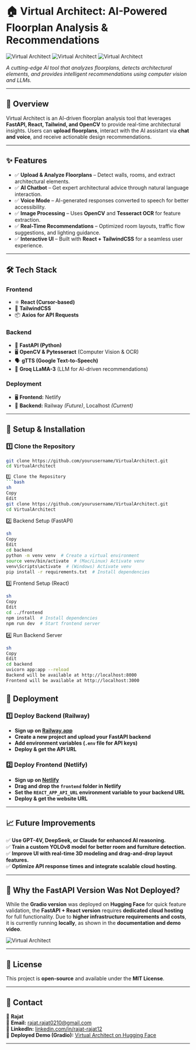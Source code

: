 # 🏠 Virtual Architect: AI-Powered Floorplan Analysis & Recommendations

![Virtual Architect](https://github.com/rajatrajat0210/Virtual-ArchitectAI/blob/main/Prototype1a.png?raw=true)
![Virtual Architect](https://github.com/rajatrajat0210/Virtual-ArchitectAI/blob/main/Prototype1b.png?raw=true) 
![Virtual Architect](https://github.com/rajatrajat0210/Virtual-ArchitectAI/blob/main/Prototype1c.png?raw=true) 

_A cutting-edge AI tool that analyzes floorplans, detects architectural elements, and provides intelligent recommendations using computer vision and LLMs._

---

## 🚀 Overview
Virtual Architect is an AI-driven floorplan analysis tool that leverages **FastAPI, React, Tailwind, and OpenCV** to provide real-time architectural insights. Users can **upload floorplans**, interact with the AI assistant via **chat and voice**, and receive actionable design recommendations.

---

## ✨ Features
- ✅ **Upload & Analyze Floorplans** – Detect walls, rooms, and extract architectural elements.  
- ✅ **AI Chatbot** – Get expert architectural advice through natural language interaction.  
- ✅ **Voice Mode** – AI-generated responses converted to speech for better accessibility.  
- ✅ **Image Processing** – Uses **OpenCV** and **Tesseract OCR** for feature extraction.  
- ✅ **Real-Time Recommendations** – Optimized room layouts, traffic flow suggestions, and lighting guidance.  
- ✅ **Interactive UI** – Built with **React + TailwindCSS** for a seamless user experience.  

---

## 🛠 Tech Stack
### **Frontend**
- ⚛️ **React (Cursor-based)**
- 🎨 **TailwindCSS**
- 📦 **Axios for API Requests**
  
### **Backend**
- 🚀 **FastAPI (Python)**
- 🖥️ **OpenCV & Pytesseract** (Computer Vision & OCR)
- 🗣 **gTTS (Google Text-to-Speech)**
- 🧠 **Groq LLaMA-3** (LLM for AI-driven recommendations)
  
### **Deployment**
- 🖥 **Frontend:** Netlify  
- 🔗 **Backend:** Railway _(Future)_, Localhost _(Current)_

---

## 🔧 Setup & Installation
### **1️⃣ Clone the Repository**
```sh
git clone https://github.com/yourusername/VirtualArchitect.git
cd VirtualArchitect

1️⃣ Clone the Repository
```bash
sh
Copy
Edit
git clone https://github.com/yourusername/VirtualArchitect.git
cd VirtualArchitect
```
2️⃣ Backend Setup (FastAPI)
```bash
sh
Copy
Edit
cd backend
python -m venv venv  # Create a virtual environment
source venv/bin/activate  # (Mac/Linux) Activate venv
venv\Scripts\activate  # (Windows) Activate venv
pip install -r requirements.txt  # Install dependencies
```
3️⃣ Frontend Setup (React)
```bash
sh
Copy
Edit
cd ../frontend
npm install  # Install dependencies
npm run dev  # Start frontend server
```
4️⃣ Run Backend Server
```bash
sh
Copy
Edit
cd backend
uvicorn app:app --reload
Backend will be available at http://localhost:8000
Frontend will be available at http://localhost:3000
```
## 🚀 Deployment  

### **1️⃣ Deploy Backend (Railway)**  
- **Sign up on [Railway.app](https://railway.app/)**  
- **Create a new project and upload your FastAPI backend**  
- **Add environment variables (`.env` file for API keys)**  
- **Deploy & get the API URL**  

### **2️⃣ Deploy Frontend (Netlify)**  
- **Sign up on [Netlify](https://www.netlify.com/)**  
- **Drag and drop the `frontend` folder in Netlify**  
- **Set the `REACT_APP_API_URL` environment variable to your backend URL**  
- **Deploy & get the website URL**  

---

## 📈 Future Improvements  
✅ **Use GPT-4V, DeepSeek, or Claude for enhanced AI reasoning.**  
✅ **Train a custom YOLOv8 model for better room and furniture detection.**  
✅ **Improve UI with real-time 3D modeling and drag-and-drop layout features.**  
✅ **Optimize API response times and integrate scalable cloud hosting.**  

---

## 🎯 Why the FastAPI Version Was Not Deployed?  
While the **Gradio version** was deployed on **Hugging Face** for quick feature validation, the **FastAPI + React version** requires **dedicated cloud hosting** for full functionality. Due to **higher infrastructure requirements and costs**, it is currently running **locally**, as shown in the **documentation and demo video**.  


![Virtual Architect](https://github.com/rajatrajat0210/Virtual-ArchitectAI/blob/main/Prototype2.png?raw=true) 



---

## 📜 License  
This project is **open-source** and available under the **MIT License**.  

---

## 📩 Contact  
👤 **Rajat**  
📧 **Email:** [rajat.rajat0210@gmail.com](mailto:rajat.rajat0210@gmail.com)  
🔗 **LinkedIn:** [linkedin.com/in/rajat-rajat12](https://www.linkedin.com/in/rajat-rajat12/)  
🔗 **Deployed Demo (Gradio):** [Virtual Architect on Hugging Face](https://huggingface.co/spaces/rajat1343/VirtualArchAI)  

---

